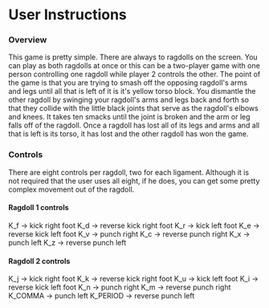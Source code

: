 # User Instructions

### Overview

This game is pretty simple. There are always to ragdolls on the screen. You can play as both ragdolls at once
or this can be a two-player game with one person controlling one ragdoll while player 2 controls the other.
The point of the game is that you are trying to smash off the opposing ragdoll's arms and legs until all that is left of it
is it's yellow torso block. You dismantle the other ragdoll by swinging your ragdoll's arms and legs back and forth
so that they collide with the little black joints that serve as the ragdoll's elbows and knees. It takes ten smacks until the
joint is broken and the arm or leg falls off of the ragdoll. Once a ragdoll has lost all of its legs and arms and all
that is left is its torso, it has lost and the other ragdoll has won the game.

### Controls

There are eight controls per ragdoll, two for each ligament. Although it is not required that the user uses all eight,
if he does, you can get some pretty complex movement out of the ragdoll.

#### Ragdoll 1 controls
K_f -> kick right foot
K_d -> reverse kick right foot
K_r -> kick left foot
K_e -> reverse kick left foot
K_v -> punch right
K_c -> reverse punch right
K_x -> punch left
K_z -> reverse punch left

#### Ragdoll 2 controls
K_j -> kick right foot
K_k -> reverse kick right foot
K_u -> kick left foot
K_i -> reverse kick left foot
K_n -> punch right
K_m -> reverse punch right
K_COMMA -> punch left
K_PERIOD -> reverse punch left
